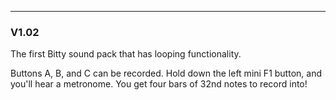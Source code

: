 ---------------
### V1.02  
The first Bitty sound pack that has looping functionality.

Buttons A, B, and C can be recorded.  Hold down the left mini F1 button, and you'll hear a metronome. You get four bars of 32nd notes to record into!

